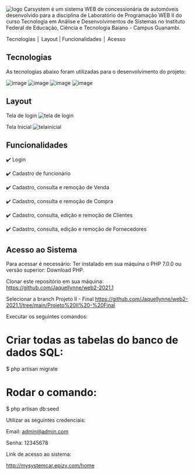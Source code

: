 ![logo](https://user-images.githubusercontent.com/51082468/154310944-61094920-e7c0-4636-a94b-ba15bd20571f.jpg)
Carsystem é um sistema WEB de concessionária de automóveis desenvolvido para a disciplina de Laboratório de Programação WEB II do curso Tecnologia em Análise e Desenvolvimentos de Sistemas no Instituto Federal de Educação, Ciência e Tecnologia Baiano - Campus Guanambi.

Tecnologias │ Layout | Funcionalidades │ Acesso

## Tecnologias

As tecnologias abaixo foram utilizadas para o desenvolvimento do projeto:

![image](https://user-images.githubusercontent.com/51082468/154311226-439ae27f-4090-4d9f-9bb3-2efe9fe43cc7.png)
![image](https://user-images.githubusercontent.com/51082468/154311252-c1e7d3c7-ef6d-4297-84f0-9667ce0fadbd.png)
![image](https://user-images.githubusercontent.com/51082468/154311282-450145f6-ad58-4f98-b6d5-96e6c843cf75.png)
![image](https://user-images.githubusercontent.com/51082468/154311302-d677de63-027f-4f0b-aeeb-15438601f397.png)

## Layout
Tela de login
![tela de login](https://user-images.githubusercontent.com/51082468/154311701-1e3b1958-f6d9-4027-be62-84d1fdce3815.jpg)

Tela Inicial
![telainicial](https://user-images.githubusercontent.com/51082468/154311762-74e8c4fd-2ff8-417c-86c4-6073b94f705c.jpg)

## Funcionalidades
✔️ Login

✔️ Cadastro de funcionário

✔️ Cadastro, consulta e remoção de Venda

✔️ Cadastro, consulta e remoção de Compra

✔️ Cadastro, consulta, edição e remoção de Clientes

✔️ Cadastro, consulta, edição e remoção de Fornecedores

## Acesso ao Sistema

Para acessar é necessário:
Ter instalado em sua máquina o PHP 7.0.0 ou versão superior: Download PHP.

Clonar este repositório em sua máquina:
https://github.com/Jaquellynne/web2-2021.1

Selecionar a branch Projeto II - Final
https://github.com/Jaquellynne/web2-2021.1/tree/main/Projeto%20II%20-%20Final

Executar os seguintes comandos:
# Criar todas as tabelas do banco de dados  SQL:
$ php artisan migrate
# Rodar o comando:
$ php artisan db:seed

Utilizar as seguintes credenciais:

Email: admin@admin.com

Senha: 12345678

Link de acesso ao sistema:

http://mysystemcar.epizy.com/home
